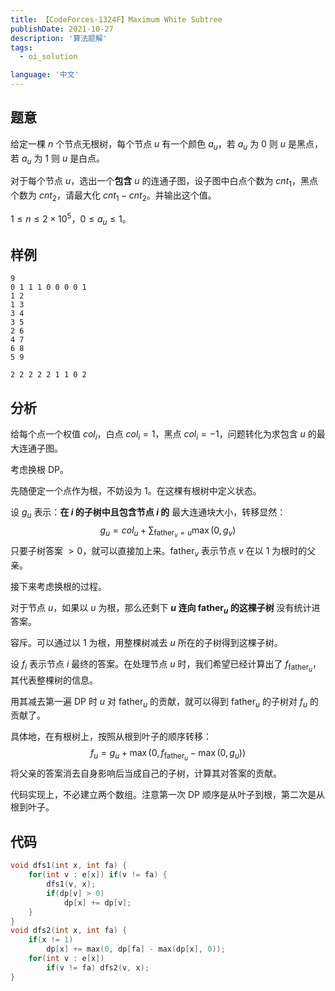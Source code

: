 ```yaml
---
title: 【CodeForces-1324F】Maximum White Subtree
publishDate: 2021-10-27
description: '算法题解'
tags:
  - oi_solution

language: '中文'
---
```


## 题意

给定一棵 $n$ 个节点无根树，每个节点 $u$ 有一个颜色 $a_u$，若 $a_u$ 为 $0$ 则 $u$ 是黑点，若 $a_u$ 为 $1$ 则 $u$ 是白点。

对于每个节点 $u$，选出一个**包含** $u$ 的连通子图，设子图中白点个数为 $cnt_1$，黑点个数为 $cnt_2$，请最大化 $cnt_1 - cnt_2$。并输出这个值。

$1 \leq n \leq 2 \times 10^5$，$0 \leq a_u \leq 1$。

## 样例

```
9
0 1 1 1 0 0 0 0 1
1 2
1 3
3 4
3 5
2 6
4 7
6 8
5 9
```

```
2 2 2 2 2 1 1 0 2
```

## 分析

给每个点一个权值 $col_i$，白点 $col_i=1$，黑点 $col_i=-1$，问题转化为求包含 $u$ 的最大连通子图。

考虑换根 DP。

先随便定一个点作为根，不妨设为 $1$。在这棵有根树中定义状态。

设 $g_u$ 表示：**在 $i$ 的子树中且包含节点 $i$ 的** 最大连通块大小，转移显然：
$$
g_u = col_u+\sum_{\mathrm{father}_v=u}{\max(0, g_v)}
$$
只要子树答案 $>0$，就可以直接加上来。$\mathrm{father}_v$ 表示节点 $v$ 在以 $1$ 为根时的父亲。



接下来考虑换根的过程。

对于节点 $u$，如果以 $u$ 为根，那么还剩下 **$u$ 连向 $\operatorname{father}_u$ 的这棵子树** 没有统计进答案。

容斥。可以通过以 $1$ 为根，用整棵树减去 $u$ 所在的子树得到这棵子树。

设 $f_i$ 表示节点 $i$ 最终的答案。在处理节点 $u$ 时，我们希望已经计算出了 $f_{\operatorname{father}_u}$，其代表整棵树的信息。

用其减去第一遍 DP 时 $u$ 对 $\operatorname{father}_u$ 的贡献，就可以得到 $\operatorname{father}_u$ 的子树对 $f_u$ 的贡献了。

具体地，在有根树上，按照从根到叶子的顺序转移：
$$
f_u=g_u+\max(0, f_{\operatorname{father}_u} - \max(0, g_u))
$$
将父亲的答案消去自身影响后当成自己的子树，计算其对答案的贡献。



代码实现上，不必建立两个数组。注意第一次 DP 顺序是从叶子到根，第二次是从根到叶子。

## 代码

```cpp
void dfs1(int x, int fa) {
	for(int v : e[x]) if(v != fa) {
		dfs1(v, x);
		if(dp[v] > 0)
			dp[x] += dp[v];
	}
}
void dfs2(int x, int fa) {
	if(x != 1)
		dp[x] += max(0, dp[fa] - max(dp[x], 0));
	for(int v : e[x])
		if(v != fa) dfs2(v, x);
}
```


